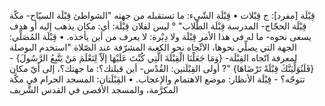 ‌قِبْلَة [مفرد]: ج قِبْلات
• ‌قِبْلَة الشّيء: ما تستقبله من جهته "الشواطئ ‌قِبْلَة السيّاح- مكّة ‌قِبْلَة الحجّاج- المدرسة ‌قِبْلَة الطّلاب" ° ليس لفلان ‌قِبْلَة: أي: مكان يذهب إليه أو هدف يسعى نحوه- ما له في هذا الأمر ‌قِبْلَة ولا دِبْرة: لا يعرف من أين يأخذه.
• ‌قِبْلَة المُصَلِّي: الجهة التي يصلِّي نحوها، الاتِّجاه نحو الكعبة المشرّفة عند الصّلاة "استخدم البوصلة لمعرفة اتّجاه القِبْلَة- {وَمَا جَعَلْنَا الْقِبْلَةَ الَّتِي كُنْتَ عَلَيْهَا إلَاّ لِنَعْلَمَ مَنْ يَتَّبِعُ الرَّسُولَ} - {فَلَنُوَلِّيَنَّكَ ‌قِبْلَةً تَرْضَاهَا} "? أولى القِبْلَتين: القُدْس- أين قبلتك؟: ما جهتك؟، إلى أيّ مكان تتوجّه؟ - ‌قِبْلَة الأنظار: موضع الاهتمام والإعجاب.
• القِبْلَتان: المسجد الحرام في مكَّة المكرَّمة، والمسجد الأقصى
 في القدس الشَّريف